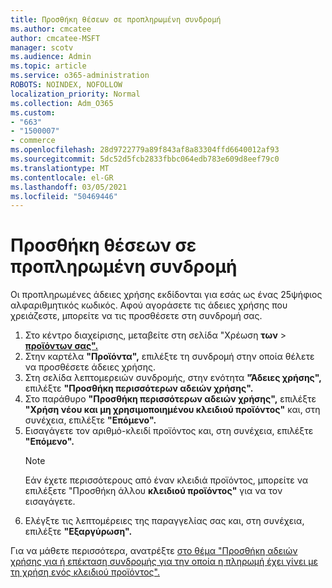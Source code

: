 ```yaml
---
title: Προσθήκη θέσεων σε προπληρωμένη συνδρομή
ms.author: cmcatee
author: cmcatee-MSFT
manager: scotv
ms.audience: Admin
ms.topic: article
ms.service: o365-administration
ROBOTS: NOINDEX, NOFOLLOW
localization_priority: Normal
ms.collection: Adm_O365
ms.custom:
- "663"
- "1500007"
- commerce
ms.openlocfilehash: 28d9722779a89f843af8a83304ffd6640012af93
ms.sourcegitcommit: 5dc52d5fcb2833fbbc064edb783e609d8eef79c0
ms.translationtype: MT
ms.contentlocale: el-GR
ms.lasthandoff: 03/05/2021
ms.locfileid: "50469446"
---
```

# <a name="add-seats-to-a-prepaid-subscription"></a>Προσθήκη θέσεων σε προπληρωμένη συνδρομή

Οι προπληρωμένες άδειες χρήσης εκδίδονται για εσάς ως ένας 25ψήφιος αλφαριθμητικός κωδικός. Αφού αγοράσετε τις άδειες χρήσης που χρειάζεστε, μπορείτε να τις προσθέσετε στη συνδρομή σας.

1. Στο κέντρο διαχείρισης, μεταβείτε στη σελίδα "Χρέωση **των**  >  **[προϊόντων σας".](https://go.microsoft.com/fwlink/p/?linkid=842054)**
2. Στην καρτέλα **"Προϊόντα",** επιλέξτε τη συνδρομή στην οποία θέλετε να προσθέσετε άδειες χρήσης.
3. Στη σελίδα λεπτομερειών συνδρομής, στην ενότητα **"Άδειες χρήσης",** επιλέξτε **"Προσθήκη περισσότερων αδειών χρήσης".**
4. Στο παράθυρο **"Προσθήκη περισσότερων αδειών χρήσης",** επιλέξτε **"Χρήση νέου και μη χρησιμοποιημένου κλειδιού προϊόντος"** και, στη συνέχεια, επιλέξτε **"Επόμενο".**
5. Εισαγάγετε τον αριθμό-κλειδί προϊόντος και, στη συνέχεια, επιλέξτε **"Επόμενο".**
    > [!NOTE]
    > Εάν έχετε περισσότερους από έναν κλειδιά προϊόντος, μπορείτε να επιλέξετε "Προσθήκη άλλου **κλειδιού προϊόντος"** για να τον εισαγάγετε.
6. Ελέγξτε τις λεπτομέρειες της παραγγελίας σας και, στη συνέχεια, επιλέξτε **"Εξαργύρωση".**

Για να μάθετε περισσότερα, ανατρέξτε [στο θέμα "Προσθήκη αδειών χρήσης για ή επέκταση συνδρομής για την οποία η πληρωμή έχει γίνει με τη χρήση ενός κλειδιού προϊόντος".](https://docs.microsoft.com/microsoft-365/commerce/licenses/add-licenses-using-product-key)